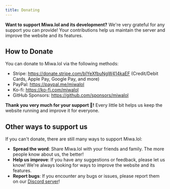 ```yaml
---
title: Donating
---
```


**Want to support Miwa.lol and its development?**
We're very grateful for any support you can provide! Your contributions help us maintain the server and improve the website and its features.

## How to Donate

You can donate to Miwa.lol via the following methods:
- Stripe: https://donate.stripe.com/bIYeXfbuNgW414kaEF (Credit/Debit Cards, Apple Pay, Google Pay, and more)
- PayPal: https://paypal.me/miwalol
- Ko-fi: https://ko-fi.com/miwalol
- GitHub Sponsors: https://github.com/sponsors/miwalol

**Thank you very much for your support 🩷!** Every little bit helps us keep the website running and improve it for everyone.

## Other ways to support us

If you can't donate, there are still many ways to support Miwa.lol:
- **Spread the word**: Share Miwa.lol with your friends and family. The more people know about us, the better!
- **Help us improve**: If you have any suggestions or feedback, please let us know! We're always looking for ways to improve the website and its features.
- **Report bugs**: If you encounter any bugs or issues, please report them on our [Discord server](https://discord.gg/miwa)!